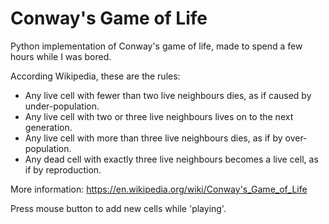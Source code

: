 Conway's Game of Life
=====================
Python implementation of Conway's game of life, made to spend a few hours while I was bored.

According Wikipedia, these are the rules:

* Any live cell with fewer than two live neighbours dies, as if caused by under-population.
* Any live cell with two or three live neighbours lives on to the next generation.
* Any live cell with more than three live neighbours dies, as if by over-population.
* Any dead cell with exactly three live neighbours becomes a live cell, as if by reproduction.

More information:
https://en.wikipedia.org/wiki/Conway's_Game_of_Life

Press mouse button to add new cells while 'playing'.
